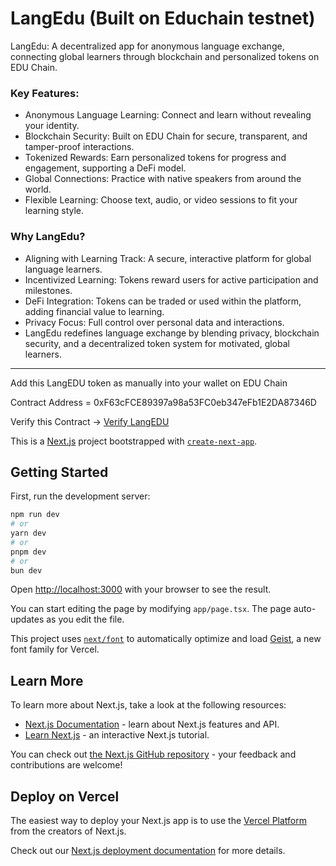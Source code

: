 # LangEdu (Built on Educhain testnet)
LangEdu: A decentralized app for anonymous language exchange, connecting global learners through blockchain and personalized tokens on EDU Chain.

### Key Features:

- Anonymous Language Learning: Connect and learn without revealing your identity.
- Blockchain Security: Built on EDU Chain for secure, transparent, and tamper-proof interactions.
- Tokenized Rewards: Earn personalized tokens for progress and engagement, supporting a DeFi model.
- Global Connections: Practice with native speakers from around the world.
- Flexible Learning: Choose text, audio, or video sessions to fit your learning style.

### Why LangEdu?

- Aligning with Learning Track: A secure, interactive platform for global language learners.
- Incentivized Learning: Tokens reward users for active participation and milestones.
- DeFi Integration: Tokens can be traded or used within the platform, adding financial value to learning.
- Privacy Focus: Full control over personal data and interactions.
- LangEdu redefines language exchange by blending privacy, blockchain security, and a decentralized token system for motivated, global learners.

-------

Add this LangEDU token as manually into your wallet on EDU Chain

Contract Address = 0xF63cFCE89397a98a53FC0eb347eFb1E2DA87346D

Verify this Contract -> [Verify LangEDU](https://edu-chain-testnet.blockscout.com/token/0xF63cFCE89397a98a53FC0eb347eFb1E2DA87346D)


This is a [Next.js](https://nextjs.org) project bootstrapped with [`create-next-app`](https://nextjs.org/docs/app/api-reference/cli/create-next-app).

## Getting Started

First, run the development server:

```bash
npm run dev
# or
yarn dev
# or
pnpm dev
# or
bun dev
```

Open [http://localhost:3000](http://localhost:3000) with your browser to see the result.

You can start editing the page by modifying `app/page.tsx`. The page auto-updates as you edit the file.

This project uses [`next/font`](https://nextjs.org/docs/app/building-your-application/optimizing/fonts) to automatically optimize and load [Geist](https://vercel.com/font), a new font family for Vercel.

## Learn More

To learn more about Next.js, take a look at the following resources:

- [Next.js Documentation](https://nextjs.org/docs) - learn about Next.js features and API.
- [Learn Next.js](https://nextjs.org/learn) - an interactive Next.js tutorial.

You can check out [the Next.js GitHub repository](https://github.com/vercel/next.js) - your feedback and contributions are welcome!

## Deploy on Vercel

The easiest way to deploy your Next.js app is to use the [Vercel Platform](https://vercel.com/new?utm_medium=default-template&filter=next.js&utm_source=create-next-app&utm_campaign=create-next-app-readme) from the creators of Next.js.

Check out our [Next.js deployment documentation](https://nextjs.org/docs/app/building-your-application/deploying) for more details.

